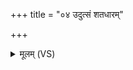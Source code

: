 +++
title = "०४ उदुत्सं शतधारम्"

+++
<details><summary>मूलम् (VS)</summary>

उदुत्सं॑ श॒तधा॑रं स॒हस्र॑धार॒मक्षि॑तम्। ए॒वास्माके॒दं धा॒न्यं॑ स॒हस्र॑धार॒मक्षि॑तम् ॥
</details>